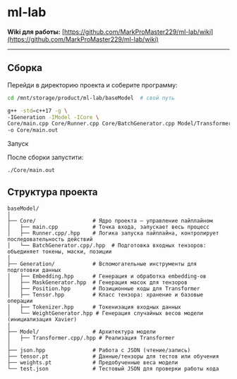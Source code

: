 # ml-lab

**Wiki для работы:** [https://github.com/MarkProMaster229/ml-lab/wiki](https://github.com/MarkProMaster229/ml-lab/wiki)

---

## Сборка

Перейди в директорию проекта и соберите программу:

```bash
cd /mnt/storage/product/ml-lab/baseModel  # свой путь

g++ -std=c++17 -g \
-IGeneration -IModel -ICore \
Core/main.cpp Core/Runner.cpp Core/BatchGenerator.cpp Model/Transformer.cpp \
-o Core/main.out
```

Запуск

После сборки запустити:

```bash
./Core/main.out
```

## Структура проекта
```
baseModel/
│
├── Core/                  # Ядро проекта — управление пайплайном
│   ├── main.cpp           # Точка входа, запускает весь процесс
│   ├── Runner.cpp/.hpp    # Логика запуска пайплайна, контролирует последовательность действий
│   └── BatchGenerator.cpp/.hpp  # Подготовка входных тензоров: объединяет токены, маски, позиции
│
├── Generation/            # Вспомогательные инструменты для подготовки данных
│   ├── Embedding.hpp      # Генерация и обработка embedding-ов
│   ├── MaskGenerator.hpp  # Генерация масок для тензоров
│   ├── Position.hpp       # Позиционные коды для Transformer
│   ├── Tensor.hpp         # Класс тензора: хранение и базовые операции
│   ├── Tokenizer.hpp      # Токенизация входных данных
│   └── WeightGenerator.hpp # Генерация случайных весов модели (инициализация Xavier)
│
├── Model/                 # Архитектура модели
│   ├── Transformer.cpp/.hpp # Реализация Transformer
│
├── json.hpp               # Работа с JSON (чтение/запись)
├── tensor.pt              # Данные/тензоры для тестов или обучения
├── weights.pt             # Предобученные веса модели
└── test.json              # Тестовый JSON для проверки работы кода
```

